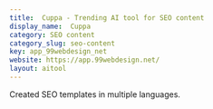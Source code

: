 ```yaml
---
title:  Cuppa - Trending AI tool for SEO content
display_name:  Cuppa
category: SEO content
category_slug: seo-content
key: app_99webdesign_net
website: https://app.99webdesign.net/
layout: aitool
---
```


Created SEO templates in multiple languages.

